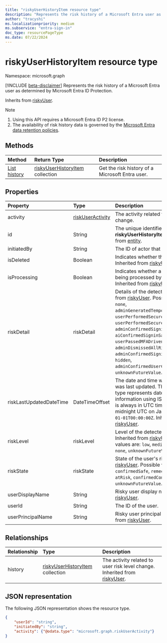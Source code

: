 ```yaml
---
title: "riskyUserHistoryItem resource type"
description: "Represents the risk history of a Microsoft Entra user as determined by Microsoft Entra ID Protection."
author: "tracyshi"
ms.localizationpriority: medium
ms.subservice: "entra-sign-in"
doc_type: resourcePageType
ms.date: 07/22/2024
---
```


# riskyUserHistoryItem resource type

Namespace: microsoft.graph

[!INCLUDE [beta-disclaimer](../../includes/beta-disclaimer.md)]
Represents the risk history of a Microsoft Entra user as determined by Microsoft Entra ID Protection.

Inherits from [riskyUser](../resources/riskyuser.md).

>[!NOTE]
> 1. Using this API requires a Microsoft Entra ID P2 license.
> 2. The availability of risk history data is governed by the [Microsoft Entra data retention policies](/azure/active-directory/reports-monitoring/reference-reports-data-retention#how-long-does-azure-ad-store-the-data).

## Methods

| Method   | Return Type|Description|
|:---------------|:--------|:----------|
|[List history](../api/riskyuser-list-history.md) | [riskyUserHistoryItem](riskyuserhistoryitem.md) collection|Get the risk history of a Microsoft Entra user.|


## Properties

| Property       | Type    | Description |
|:---------------|:--------|:------------|
|activity|[riskUserActivity](../resources/riskuseractivity.md)|The activity related to user risk level change.|
|id|String|The unique identifier for the **riskyUserHistoryItem** object. Inherited from [entity](../resources/entity.md).|
|initiatedBy|String|The ID of actor that does the operation.|
|isDeleted|Boolean|Indicates whether the user is deleted. Inherited from [riskyUser](../resources/riskyuser.md).|
|isProcessing|Boolean|Indicates whether a user's risky state is being processed by the backend. Inherited from [riskyUser](../resources/riskyuser.md).|
|riskDetail|riskDetail|Details of the detected risk. Inherited from [riskyUser](../resources/riskyuser.md). Possible values are: `none`, `adminGeneratedTemporaryPassword`, `userPerformedSecuredPasswordChange`, `userPerformedSecuredPasswordReset`, `adminConfirmedSigninSafe`, `aiConfirmedSigninSafe`, `userPassedMFADrivenByRiskBasedPolicy`, `adminDismissedAllRiskForUser`, `adminConfirmedSigninCompromised`, `hidden`, `adminConfirmedUserCompromised`, `unknownFutureValue`.|
|riskLastUpdatedDateTime|DateTimeOffset|The date and time when the risky user was last updated. The DateTimeOffset type represents date and time information using ISO 8601 format and is always in UTC time. For example, midnight UTC on Jan 1, 2014 is `2014-01-01T00:00:00Z`. Inherited from [riskyUser](../resources/riskyuser.md).|
|riskLevel|riskLevel|Level of the detected risky user. Inherited from [riskyUser](../resources/riskyuser.md). Possible values are: `low`, `medium`, `high`, `hidden`, `none`, `unknownFutureValue`.|
|riskState|riskState|State of the user's risk. Inherited from [riskyUser](../resources/riskyuser.md). Possible values are: `none`, `confirmedSafe`, `remediated`, `dismissed`, `atRisk`, `confirmedCompromised`, `unknownFutureValue`.|
|userDisplayName|String|Risky user display name. Inherited from [riskyUser](../resources/riskyuser.md).|
|userId|String|The ID of the user.|
|userPrincipalName|String|Risky user principal name. Inherited from [riskyUser](../resources/riskyuser.md).|

## Relationships
|Relationship|Type|Description|
|:---|:---|:---|
|history|[riskyUserHistoryItem](../resources/riskyuserhistoryitem.md) collection| The activity related to user risk level change. Inherited from [riskyUser](../resources/riskyuser.md).|

## JSON representation

The following JSON representation shows the resource type.

<!-- {
  "blockType": "resource",
  "optionalProperties": [ ],
  "@odata.type": "microsoft.graph.riskyUserHistoryItem",
  "baseType": "microsoft.graph.riskyUser"
}-->

```json
{
    "userId": "string",
    "initiatedBy": "string",
    "activity": {"@odata.type": "microsoft.graph.riskUserActivity"}
}
```


<!--
{
  "type": "#page.annotation",
  "description": "riskyUserHistoryItem resource type",
  "keywords": "",
  "section": "documentation",
  "tocPath": "",
  "suppressions": [
   
  ]
}
-->
